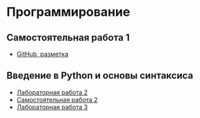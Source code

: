 

# Программирование

## Самостоятельная работа 1
+ [GitHub, разметка](https://github.com/MozartArthur/Programming/blob/master/SM1.md 'GitHub, разметка')

## Введение в Python и основы синтаксиса
+ [Лабораторная работа 2](https://github.com/MozartArthur/Programming/blob/master/LB2.md 'Таблица истинности')
+ [Самостоятельная работа 2](https://github.com/MozartArthur/Programming/blob/master/SM2.md)
+ [Лабораторная работа 3](https://github.com/MozartArthur/Programming/blob/master/LB3.md)
